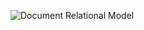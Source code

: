 ![Document Relational Model](https://drive.google.com/uc?export=view&id=1r6eLL1lLir_X_X-Q8BaxZBLzU4pEQhzi)
